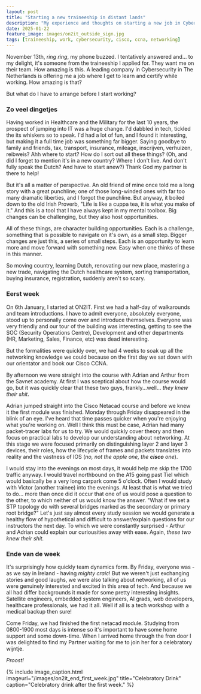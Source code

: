 ```yaml
---
layout: post
title: "Starting a new traineeship in distant lands"
description: "My experience and thoughts on starting a new job in Cybersecurity"
date: 2025-01-22
feature_image: images/on2it_outside_sign.jpg
tags: [traineeship, work, cybersecurity, cisco, ccna, networking]
---
```

November 13th, *ring* *ring*, my phone buzzed. I tentatively answered and... to my delight, it's someone from the traineeship I applied for. They want me on their team. How amazing is this. A leading company in Cybersecurity in The Netherlands is offering me a job where I get to learn and certify while working. How amazing is that?

But what do I have to arrange before I start working? 
<!--more-->

### Zo veel dingetjes

Having worked in Healthcare and the Military for the last 10 years, the prospect of jumping into IT was a huge change. I'd dabbled in tech, tickled the its whiskers so to speak. I'd had a lot of fun, and I found it interesting, but making it a full time job was something far bigger. Saying goodbye to family and friends, tax, transport, insurance, mileage, inscrijven, verhuizen, reibweis? Ahh where to start? How do I sort out all these things? (Oh, and did I forget to mention it's in a new country? Where I don't live. And don't fully speak the Dutch? And have to start anew?) Thank God my partner is there to help!

But it's all a matter of perspective. An old friend of mine once told me a long story with a great punchline; one of those long-winded ones with far too many dramatic liberties, and I forgot the punchline. But anyway, it boiled down to the old Irish Proverb, "Life is like a cuppa tea, it is what you make of it." And this is a tool that I have always kept in my mental toolbox. Big changes can be challenging, but they also host opportunities.

All of these things, are character building opportunities. Each is a challenge, something that is possible to navigate on it's own, as a small step. Bigger changes are just this, a series of small steps. Each is an opportunity to learn more and move forward with something new. Easy when one thinks of these in this manner.

So  moving country, learning Dutch, renovating our new place, mastering a new trade, navigating the Dutch healthcare system, sorting transportation, buying insurance, registration, suddenly aren't so scary.

### Eerst week

On 6th January, I started at ON2IT. First we had a half-day of walkarounds and team introductions. I have to admit everyone, absolutely everyone, stood up to personally come over and introduce themselves. Everyone was very friendly and our tour of the building was interesting, getting to see the SOC (Security Operations Centre), Development and other departments (HR, Marketing, Sales, Finance, etc) was dead interesting.

But the formalities were quickly over, we had 4 weeks to soak up all the networking knowledge we could because on the first day we sat down with our orientator and book our Cisco CCNA.

By afternoon we were straight into the course with Adrian and Arthur from the Savnet academy. At first I was sceptical about how the course would go, but it was quickly clear that these two guys, frankly...well... *they knew their shit*.

Adrian jumped straight into the Cisco Netacad course and before we knew it the first module was finished. Monday through Friday disappeared in the blink of an eye. I've heard that time passes quicker when you're enjoying what you're working on. Well I think this must be case, Adrian had many packet-tracer labs for us to try. We would quickly cover theory and then focus on practical labs to develop our understanding about networking. At this stage we were focused primarily on distinguishing layer 2 and layer 3 devices, their roles, how the lifecycle of frames and packets translates into reality and the vastness of IOS (*no, not the apple one, the **cisco** one*).

I would stay into the evenings on most days, it would help me skip the 1700 traffic anyway. I would travel northbound on the A15 going past Tiel which would basically be a very long carpark come 5 o'clock. Often I would study with Victor (another trainee) into the evenings. At least that is what we tried to do... more than once did it occur that one of us would pose a question to the other, to which neither of us would know the answer. "What if we set a STP topology do with several bridges marked as the secondary or primary root bridge?" Let's just say almost every study session we would generate a healthy flow of hypothetical and difficult to answer/explain questions for our instructors the next day. To which we were constantly surprised - Arthur and Adrian could explain our curiousities away with ease. Again, *these two knew their shit.*

### Ende van de week

It's surprisingly how quickly team dynamics form. By Friday, everyone was - as we say in Ireland - having *mighty craic*! But we weren't just exchanging stories and good laughs, we were also talking about networking, all of us were genuinely interested and excited in this area of tech. And because we all had differ backgrounds it made for some pretty interesting insights. Satellite engineers, embedded system engineers, AI grads, web developers, healthcare professionals, we had it all. Well if all is a tech workshop with a medical backup then sure!

Come Friday, we had finished the first netacad module. Studying from 0800-1900 most days is intense so it's important to have some home support and some down-time. When I arrived home through the fron door I was delighted to find my Partner waiting for me to join her for a celebratory wijntje. 

*Proost!*

{% include image_caption.html imageurl="/images/on2it_end_first_week.jpg" title="Celebratory Drink" caption="Celebratory drink after the first week." %}